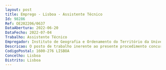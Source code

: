 ```yaml
--- 
layout: post
title: Emprego - Lisboa - Assistente Técnico
Id: 98286
Ref: OE202206/0637
DataAbertura: 2022-06-20
DataFecho: 2022-07-04
Trabalho: Assistente Técnico
Empregador: Instituto de Geografia e Ordenamento do Território da Universidade de Lisboa
Descricao: O posto de trabalho inerente ao presente procedimento concursal envolve exercício de funções associadas à categoria de assistente técnico, da carreira geral de assistente técnico, tal como descritas no anexo a que se refere o n.º 2 do artigo 88.º da Lei Geral do Trabalho em Funções Públicas (LTFP), aprovada em anexo à Lei 35 2014, de 20 de junho, na sua atual redação, nomeadamente exercer, com base em diretivas bem definidas e instruções gerais, funções de natureza executiva e de aplicação de métodos e processos, nas áreas de atuação comuns e instrumentais e nos vários domínios da atuação dos órgãos e serviços deste Instituto, nomeadamente   Prestar atendimento ao público, presencial, telefónico e por correio eletrónico, garantindo o encaminhamento adequado às diversas solicitações   Colaborar nas atividades desenvolvidas em todas as áreas de atuação do Instituto de Geografia e Ordenamento do Território da Universidade de Lisboa   Colaborar nas atividades de organização, arrumação e gestão de espaços do Instituto afetos às diferentes unidades de apoio ao ensino e à investigação   Executar tarefas, com supervisão superior, relacionadas com a alimentação, atualização e gestão de bases de dados de informação utilizadas pelo Instituto.  Executar todas as tarefas necessárias aos diversos serviços do Instituto de Geografia e Ordenamento do Território da Universidade de Lisboa sob orientação superior conforme necessidade do serviço e orientação superior, que lhe possam ser exigidas dentro das suas competências e no âmbito do conteúdo funcional.
CodigoPostal: 1600-276 LISBOA
Concelho: Lisboa
Distrito: Lisboa
--- 
```

